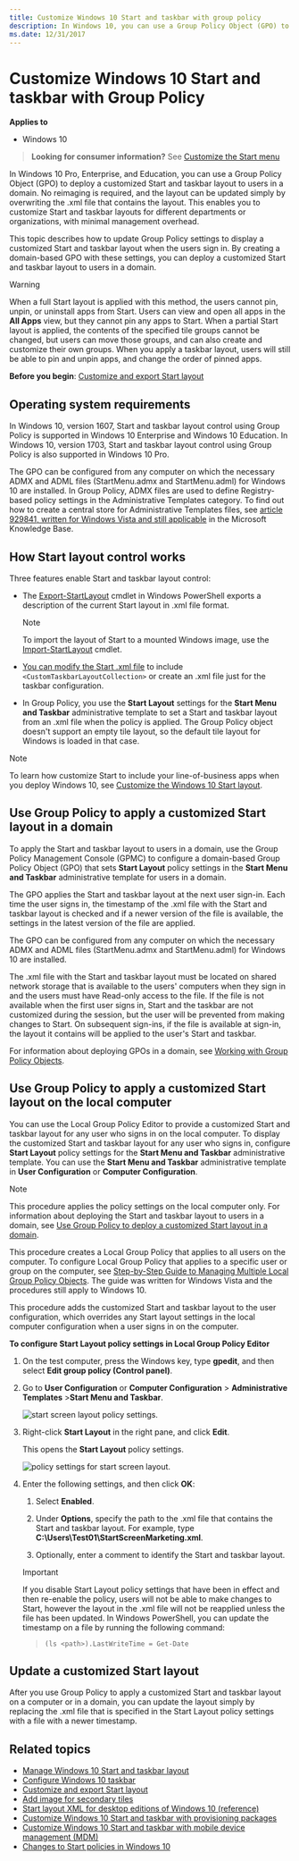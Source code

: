 ```yaml
---
title: Customize Windows 10 Start and taskbar with group policy
description: In Windows 10, you can use a Group Policy Object (GPO) to deploy a customized Start layout to users in a domain.
ms.date: 12/31/2017
--- 
```


# Customize Windows 10 Start and taskbar with Group Policy 


**Applies to** 

- Windows 10 

>**Looking for consumer information?** See [Customize the Start menu](https://go.microsoft.com/fwlink/p/?LinkId=623630) 

In Windows 10 Pro, Enterprise, and Education, you can use a Group Policy Object (GPO) to deploy a customized Start and taskbar layout to users in a domain. No reimaging is required, and the layout can be updated simply by overwriting the .xml file that contains the layout. This enables you to customize Start and taskbar layouts for different departments or organizations, with minimal management overhead. 

This topic describes how to update Group Policy settings to display a customized Start and taskbar layout when the users sign in. By creating a domain-based GPO with these settings, you can deploy a customized Start and taskbar layout to users in a domain. 

>[!WARNING]
>When a full Start layout is applied with this method, the users cannot pin, unpin, or uninstall apps from Start. Users can view and open all apps in the **All Apps** view, but they cannot pin any apps to Start. When a partial Start layout is applied, the contents of the specified tile groups cannot be changed, but users can move those groups, and can also create and customize their own groups. When you apply a taskbar layout, users will still be able to pin and unpin apps, and change the order of pinned apps. 

  

**Before you begin**: [Customize and export Start layout](customize-and-export-start-layout.md) 

## Operating system requirements 


In Windows 10, version 1607, Start and taskbar layout control using Group Policy is supported in Windows 10 Enterprise and Windows 10 Education. In Windows 10, version 1703, Start and taskbar layout control using Group Policy is also supported in Windows 10 Pro. 

The GPO can be configured from any computer on which the necessary ADMX and ADML files (StartMenu.admx and StartMenu.adml) for Windows 10 are installed. In Group Policy, ADMX files are used to define Registry-based policy settings in the Administrative Templates category. To find out how to create a central store for Administrative Templates files, see [article 929841, written for Windows Vista and still applicable](/troubleshoot/windows-server/group-policy/create-central-store-domain-controller) in the Microsoft Knowledge Base. 

## <a href="" id="bkmk-howstartscreencontrolworks"></a>How Start layout control works 


Three features enable Start and taskbar layout control: 

- The [Export-StartLayout](/powershell/module/startlayout/export-startlayout) cmdlet in Windows PowerShell exports a description of the current Start layout in .xml file format.  

    >[!NOTE]
    >To import the layout of Start to a mounted Windows image, use the [Import-StartLayout](/powershell/module/startlayout/import-startlayout) cmdlet. 

-  [You can modify the Start .xml file](configure-windows-10-taskbar.md) to include  `<CustomTaskbarLayoutCollection>` or create an .xml file just for the taskbar configuration.  

- In Group Policy, you use the **Start Layout** settings for the **Start Menu and Taskbar** administrative template to set a Start and taskbar layout from an .xml file when the policy is applied. The Group Policy object doesn't support an empty tile layout, so the default tile layout for Windows is loaded in that case. 

>[!NOTE]
>To learn how customize Start to include your line-of-business apps when you deploy Windows 10, see [Customize the Windows 10 Start layout]( https://go.microsoft.com/fwlink/p/?LinkId=620863). 

  

## <a href="" id="bkmk-domaingpodeployment"></a>Use Group Policy to apply a customized Start layout in a domain 


To apply the Start and taskbar layout to users in a domain, use the Group Policy Management Console (GPMC) to configure a domain-based Group Policy Object (GPO) that sets **Start Layout** policy settings in the **Start Menu and Taskbar** administrative template for users in a domain. 

The GPO applies the Start and taskbar layout at the next user sign-in. Each time the user signs in, the timestamp of the .xml file with the Start and taskbar layout is checked and if a newer version of the file is available, the settings in the latest version of the file are applied. 

The GPO can be configured from any computer on which the necessary ADMX and ADML files (StartMenu.admx and StartMenu.adml) for Windows 10 are installed. 

The .xml file with the Start and taskbar layout must be located on shared network storage that is available to the users' computers when they sign in and the users must have Read-only access to the file. If the file is not available when the first user signs in, Start and the taskbar are not customized during the session, but the user will be prevented from making changes to Start. On subsequent sign-ins, if the file is available at sign-in, the layout it contains will be applied to the user's Start and taskbar. 

For information about deploying GPOs in a domain, see [Working with Group Policy Objects](/previous-versions/windows/it-pro/windows-server-2008-R2-and-2008/cc731212(v=ws.11)). 

## <a href="" id="bkmk-localgpimport"></a>Use Group Policy to apply a customized Start layout on the local computer 


You can use the Local Group Policy Editor to provide a customized Start and taskbar layout for any user who signs in on the local computer. To display the customized Start and taskbar layout for any user who signs in, configure **Start Layout** policy settings for the **Start Menu and Taskbar** administrative template. You can use the **Start Menu and Taskbar** administrative template in **User Configuration** or **Computer Configuration**. 

>[!NOTE]
>This procedure applies the policy settings on the local computer only. For information about deploying the Start and taskbar layout to users in a domain, see [Use Group Policy to deploy a customized Start layout in a domain](#bkmk-domaingpodeployment).
>
>This procedure creates a Local Group Policy that applies to all users on the computer. To configure Local Group Policy that applies to a specific user or group on the computer, see [Step-by-Step Guide to Managing Multiple Local Group Policy Objects](/previous-versions/windows/it-pro/windows-vista/cc766291(v=ws.10)). The guide was written for Windows Vista and the procedures still apply to Windows 10. 


This procedure adds the customized Start and taskbar layout to the user configuration, which overrides any Start layout settings in the local computer configuration when a user signs in on the computer. 

**To configure Start Layout policy settings in Local Group Policy Editor** 

1. On the test computer, press the Windows key, type **gpedit**, and then select **Edit group policy (Control panel)**. 

2. Go to **User Configuration** or **Computer Configuration** &gt; **Administrative Templates** &gt;**Start Menu and Taskbar**. 

   ![start screen layout policy settings.](images/starttemplate.jpg) 

3. Right-click **Start Layout** in the right pane, and click **Edit**. 

   This opens the **Start Layout** policy settings. 

   ![policy settings for start screen layout.](images/startlayoutpolicy.jpg) 

4. Enter the following settings, and then click **OK**: 

   1.  Select **Enabled**. 

   2.  Under **Options**, specify the path to the .xml file that contains the Start and taskbar layout. For example, type **C:\\Users\\Test01\\StartScreenMarketing.xml**. 

   3.  Optionally, enter a comment to identify the Start and taskbar layout. 

   > [!IMPORTANT]
   > If you disable Start Layout policy settings that have been in effect and then re-enable the policy, users will not be able to make changes to Start, however the layout in the .xml file will not be reapplied unless the file has been updated. In Windows PowerShell, you can update the timestamp on a file by running the following command:
   > 

   > `(ls <path>).LastWriteTime = Get-Date` 

      

## <a href="" id="bkmk-updatestartscreenlayout"></a>Update a customized Start layout 


After you use Group Policy to apply a customized Start and taskbar layout on a computer or in a domain, you can update the layout simply by replacing the .xml file that is specified in the Start Layout policy settings with a file with a newer timestamp. 

## Related topics 


- [Manage Windows 10 Start and taskbar layout](windows-10-start-layout-options-and-policies.md)
- [Configure Windows 10 taskbar](configure-windows-10-taskbar.md)
- [Customize and export Start layout](customize-and-export-start-layout.md)
- [Add image for secondary tiles](start-secondary-tiles.md)
- [Start layout XML for desktop editions of Windows 10 (reference)](start-layout-xml-desktop.md)
- [Customize Windows 10 Start and taskbar with provisioning packages](customize-windows-10-start-screens-by-using-provisioning-packages-and-icd.md)
- [Customize Windows 10 Start and taskbar with mobile device management (MDM)](customize-windows-10-start-screens-by-using-mobile-device-management.md)
- [Changes to Start policies in Windows 10](changes-to-start-policies-in-windows-10.md)
 

